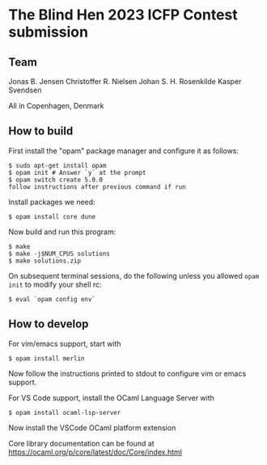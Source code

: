 The Blind Hen 2023 ICFP Contest submission
==========================================

Team
----

Jonas B. Jensen
Christoffer R. Nielsen
Johan S. H. Rosenkilde
Kasper Svendsen

All in Copenhagen, Denmark

How to build
------------

First install the "opam" package manager and configure it as follows:

    $ sudo apt-get install opam
    $ opam init # Answer `y` at the prompt
    $ opam switch create 5.0.0
    follow instructions after previous command if run

Install packages we need:

    $ opam install core dune

Now build and run this program:

    $ make
    $ make -j$NUM_CPUS solutions
    $ make solutions.zip

On subsequent terminal sessions, do the following unless you allowed `opam init`
to modify your shell rc:

    $ eval `opam config env`

How to develop
--------------

For vim/emacs support, start with

    $ opam install merlin

Now follow the instructions printed to stdout to configure vim or emacs support.

For VS Code support, install the OCaml Language Server with

    $ opam install ocaml-lsp-server

Now install the VSCode OCaml platform extension

Core library documentation can be found at
https://ocaml.org/p/core/latest/doc/Core/index.html
